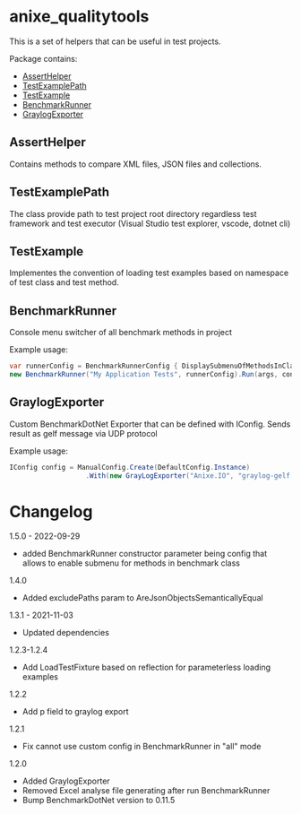 # anixe_qualitytools

This is a set of helpers that can be useful in test projects.

Package contains:
- [AssertHelper](#asserthelper)
- [TestExamplePath](#testexamplepath)
- [TestExample](#testexample)
- [BenchmarkRunner](#benchmarkrunner)
- [GraylogExporter](#graylogexporter)

## AssertHelper

Contains methods to compare XML files, JSON files and collections.

## TestExamplePath

The class provide path to test project root directory regardless test framework and test executor (Visual Studio test explorer, vscode, dotnet cli)

## TestExample

Implementes the convention of loading test examples based on namespace of test class and test method.

## BenchmarkRunner

Console menu switcher of all benchmark methods in project

Example usage:

```cs
var runnerConfig = BenchmarkRunnerConfig { DisplaySubmenuOfMethodsInClass = true };
new BenchmarkRunner("My Application Tests", runnerConfig).Run(args, config);
```

## GraylogExporter

Custom BenchmarkDotNet Exporter that can be defined with IConfig. Sends result as gelf message via UDP protocol

Example usage:

```cs
IConfig config = ManualConfig.Create(DefaultConfig.Instance)
                   .With(new GrayLogExporter("Anixe.IO", "graylog-gelf.xxx.com", 5558))
```

# Changelog

1.5.0 - 2022-09-29
* added BenchmarkRunner constructor parameter being config that allows to enable submenu for methods in benchmark class

1.4.0
* Added excludePaths param to AreJsonObjectsSemanticallyEqual

1.3.1 - 2021-11-03
* Updated dependencies

1.2.3-1.2.4
* Add LoadTestFixture based on reflection for parameterless loading examples

1.2.2
* Add p field to graylog export

1.2.1
* Fix cannot use custom config in BenchmarkRunner in "all" mode

1.2.0
* Added GraylogExporter
* Removed Excel analyse file generating after run BenchmarkRunner
* Bump BenchmarkDotNet version to 0.11.5